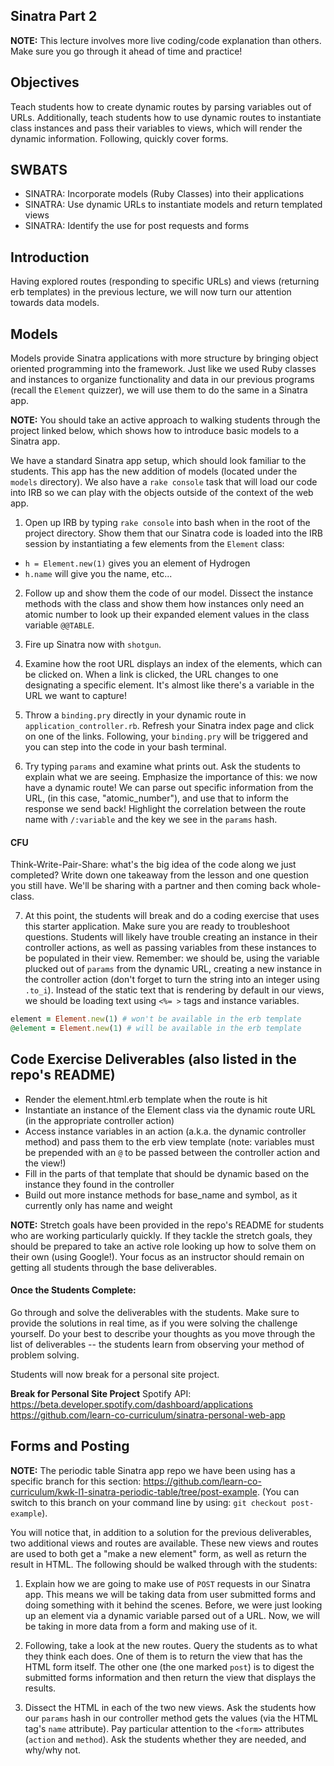 ## Sinatra Part 2

**NOTE:** This lecture involves more live coding/code explanation than others. Make sure you go through it ahead of time and practice!

## Objectives

Teach students how to create dynamic routes by parsing variables out of URLs. Additionally, teach students how to use dynamic routes to instantiate class instances and pass their variables to views, which will render the dynamic information. Following, quickly cover forms.

## SWBATS

- SINATRA: Incorporate models (Ruby Classes) into their applications
- SINATRA: Use dynamic URLs to instantiate models and return templated views
- SINATRA: Identify the use for post requests and forms

## Introduction

Having explored routes (responding to specific URLs) and views (returning erb templates) in the previous lecture, we will now turn our attention towards data models.

## Models

Models provide Sinatra applications with more structure by bringing object oriented programming into the framework. Just like we used Ruby classes and instances to organize functionality and data in our previous programs (recall the `Element` quizzer), we will use them to do the same in a Sinatra app. 

**NOTE:** You should take an active approach to walking students through the project linked below, which shows how to introduce basic models to a Sinatra app. 

<!--  https://github.com/learn-co-curriculum/kwk-l1-sinatra-periodic-table  -->

We have a standard Sinatra app setup, which should look familiar to the students. This app has the new addition of models (located under the `models` directory). We also have a `rake console` task that will load our code into IRB so we can play with the objects outside of the context of the web app.

1. Open up IRB by typing `rake console` into bash when in the root of the project directory. Show them that our Sinatra code is loaded into the IRB session by instantiating a few elements from the `Element` class: 
  - `h = Element.new(1)` gives you an element of Hydrogen
  - `h.name` will give you the name, etc...
  
2. Follow up and show them the code of our model. Dissect the instance methods with the class and show them how instances only need an atomic number to look up their expanded element values in the class variable `@@TABLE`.

3. Fire up Sinatra now with `shotgun`.

4. Examine how the root URL displays an index of the elements, which can be clicked on. When a link is clicked, the URL changes to one designating a specific element. It's almost like there's a variable in the URL we want to capture!

5. Throw a `binding.pry` directly in your dynamic route in `application_controller.rb`. Refresh your Sinatra index page and click on one of the links. Following, your `binding.pry` will be triggered and you can step into the code in your bash terminal.

6. Try typing `params` and examine what prints out. Ask the students to explain what we are seeing. Emphasize the importance of this: we now have a dynamic route! We can parse out specific information from the URL, (in this case, "atomic_number"), and use that to inform the response we send back! Highlight the correlation between the route name with `/:variable` and the key we see in the `params` hash.

#### CFU
Think-Write-Pair-Share: what's the big idea of the code along we just completed? Write down one takeaway from the lesson and one question you still have. We'll be sharing with a partner and then coming back whole-class.

7. At this point, the students will break and do a coding exercise that uses this starter application. Make sure you are ready to troubleshoot questions. Students will likely have trouble creating an instance in their controller actions, as well as passing variables from these instances to be populated in their view. Remember: we should be, using the variable plucked out of `params` from the dynamic URL, creating a new instance in the controller action (don't forget to turn the string into an integer using `.to_i`). Instead of the static text that is rendering by default in our views, we should be loading text using `<%= >` tags and instance variables.

```ruby
element = Element.new(1) # won't be available in the erb template
@element = Element.new(1) # will be available in the erb template
```

## Code Exercise Deliverables (also listed in the repo's README)

- Render the element.html.erb template when the route is hit
- Instantiate an instance of the Element class via the dynamic route URL (in the appropriate controller action)
- Access instance variables in an action (a.k.a. the dynamic controller method) and pass them to the erb view template (note: variables must be prepended with an `@` to be passed between the controller action and the view!)
- Fill in the parts of that template that should be dynamic based on the instance they found in the controller
- Build out more instance methods for base_name and symbol, as it currently only has name and weight

**NOTE:** Stretch goals have been provided in the repo's README for students who are working particularly quickly. If they tackle the stretch goals, they should be prepared to take an active role looking up how to solve them on their own (using Google!). Your focus as an instructor should remain on getting all students through the base deliverables.

#### Once the Students Complete:

Go through and solve the deliverables with the students. Make sure to provide the solutions in real time, as if you were solving the challenge yourself. Do your best to describe your thoughts as you move through the list of deliverables -- the students learn from observing your method of problem solving. 

Students will now break for a personal site project.

**Break for Personal Site Project**
Spotify API: https://beta.developer.spotify.com/dashboard/applications
https://github.com/learn-co-curriculum/sinatra-personal-web-app


## Forms and Posting

**NOTE:** The periodic table Sinatra app repo we have been using has a specific branch for this section: https://github.com/learn-co-curriculum/kwk-l1-sinatra-periodic-table/tree/post-example. (You can switch to this branch on your command line by using: `git checkout post-example`). 

You will notice that, in addition to a solution for the previous deliverables, two additional views and routes are available. These new views and routes are used to both get a "make a new element" form, as well as return the result in HTML. The following should be walked through with the students:

1. Explain how we are going to make use of `POST` requests in our Sinatra app. This means we will be taking data from user submitted forms and doing something with it behind the scenes. Before, we were just looking up an element via a dynamic variable parsed out of a URL. Now, we will be taking in more data from a form and making use of it. 

2. Following, take a look at the new routes. Query the students as to what they think each does. One of them is to return the view that has the HTML form itself. The other one (the one marked `post`) is to digest the submitted forms information and then return the view that displays the results.

3. Dissect the HTML in each of the two new views. Ask the students how our `params` hash in our controller method gets the values (via the HTML tag's `name` attribute). Pay particular attention to the `<form>` attributes (`action` and `method`). Ask the students whether they are needed, and why/why not. 
